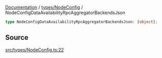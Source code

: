 [Documentation](../../../README.md) / [types/NodeConfig](../README.md) / NodeConfigDataAvailabilityRpcAggregatorBackendsJson

```ts
type NodeConfigDataAvailabilityRpcAggregatorBackendsJson: [object];
```

## Source

[src/types/NodeConfig.ts:22](https://github.com/anegg0/arbitrum-orbit-sdk/blob/8d986d322aefb470a79fa3dc36918f72097df8c1/src/types/NodeConfig.ts#L22)
